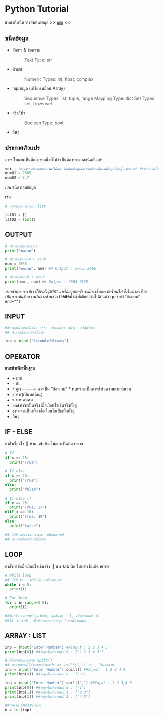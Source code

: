 # Python Tutorial
แหล่งที่มาในการสืบค้นข้อมูล >> [คลิก](https://www.w3schools.com/python/default.asp) <<

## ชนิดข้อมูล
- อักขระ & ข้อความ
  > Text Type:	str
- ตัวเลข
  > Numeric Types:	int, float, complex
- กลุ่มข้อมูล (เปรียบเหมือน Array)
  > Sequence Types:	list, tuple, range
  > Mapping Type:	dict
  > Set Types:	set, frozenset
- จริง/เท็จ
  > Boolean Type:	bool
- อื่นๆ

## ประกาศตัวแปร
ภาษาไพธอนเป็นอีกภาษาหนึ่งที่ไม่จำเป็นต้องประกาศชนิดตัวแปร 
``` py
txt = "สามารถประกาศตัวแปรมาได้เลย ซึ่งชนิดข้อมูลของตัวแปรจะยึดตามข้อมูลที่มีอยู่ในตัวแปร" ##ตัวอย่างเป็นชนิดข้อความ
num01 = 2565
num02 = 7.7
``` 

*เว้น* ชนิด กลุ่มข้อมูล

เช่น
``` py
# กลุ่มข้อมูล ประเภท list

lst01 = []
lst02 = list()

```
## OUTPUT
``` py
# ประกาศเพียงข้อความ
print("ข้อความ")

# ประกาศข้อความ + ตัวแปร
num = 2565
print("ข้อความ", num) ## Output : ข้อความ 2565

# ประกาศตัวแปร + ตัวแปร
print(num , num) ## Output : 2565 2565

``` 
*หากสังเกต การที่เราใช้คำสั่ง print มาเรื่อยๆทุกครั้ง จะมีการขึ้นบรรทัดใหม่ให้ ซึ่งในภาษาซี จะเป็นการเพิ่มข้อความไปทางด้านขวา*
**เทคนิค**ที่จะเพิ่มข้อความไปด้านขวา `print("ข้อความ", end="")` 

## INPUT
``` py
##จะถูกป้อนมาเป็นชนิด str. ทั้งหมดก่อน แม้ว่า..จะใส่ตัวเลข
## สามารถใส่หลายค่าได้เลย

inp = input("ข้อความที่จะไว้โชว์เฉยๆ") 
``` 

## OPERATOR
**แนะนำเพียงพื้นฐาน**
- `+` บวก
- `-` ลบ
- `*` คูณ ----> หากเป็น "ข้อความ" * num จะเป็นการซ้ำข้อความตามจำนวน
- `/` หาร(เป็นทศนิยม)
- `%` หารเอาเศษ
- `and` ค่าจะเป็นจริง เมื่อเงื่อนไขเป็นจริงทั้งคู่
- `or` ค่าจะเป็นเท็จ เมื่อเงื่อนไขเป็นเท็จทั้งคู่
- อื่นๆ

## IF - ELSE
คำสั่งเงื่อนไข || ห้าม tab ผิด ไม่อย่างงั้นเกิด error
``` py
# If
if x == 25:
  print("True")
  
# If-else
if x == 25:
  print("True")
else:
  print("false")
  
# If-else if
if x == 25:
  print("True, 25")
elif x == 10:
  print("True, 10")
else:
  print("false")
  
## ไม่มี switch case เหมือนภาษาซี
## สามารถซ้อนเงื่อนไขได้เลย
```
## LOOP
คำสั่งทำซ้ำเมื่อเงื่อนไขเป็นจริง || ห้าม tab ผิด ไม่อย่างงั้นเกิด error
``` py
# While loop
## ไม่มี do...while เหมือนภาษาซี
while i < 5:
  print(i)

# For loop
for i in range(0,5):
  print(i)
  
##ฟังก์ชัน range(จุดเริ่มต้น, จุดสิ้นสุด - 1, เพิ่มค่ารอบละ i)
##ใช้ `break` เมื่อต้องการออกจากลูป (ควรตั้งเงื่อนไข)
``` 
## ARRAY : LIST
``` py
inp = input("Enter Number") ##Input : 1 2 3 4 5
print(inp[0]) ##ข้อมูลในตำแหน่งที่ 0 : ["1 2 3 4 5"]

#ถ้าใช้ฟังก์ชันแยกส่วน spilt()
## สามารถระบุได้ว่าจะแยกด้วยอะไร เช่น spilt(",") เจอ , ให้แยกส่วน
inp = input("Enter Number").spilt() ##Input : 1 2 3 4 5
print(inp[0]) ##ข้อมูลในตำแหน่งที่ 0 : ["1"]

inp = input("Enter Number").spilt(",") ##Input : 1,2 3,4 5
print(inp[0]) ##ข้อมูลในตำแหน่งที่ 0 : ["1"]
print(inp[1]) ##ข้อมูลในตำแหน่งที่ 1 : ["2 3"]
print(inp[2]) ##ข้อมูลในตำแหน่งที่ 2 : ["4 5"]

##จำนวน index/ขนาด
n = len(inp)
``` 
